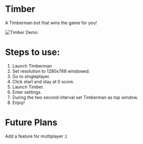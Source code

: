 # Timber
A Timberman bot that wins the game for you!

![Timber Demo](DEMO/ZOCfyYwRCi.gif)

# Steps to use:
1) Launch Timberman
2) Set resolution to 1280x768 windowed.
3) Go to singleplayer.
4) Click start and stay at 0 score.
5) Launch Timber.
6) Enter settings.
7) During the two second interval set Timberman as top window.
8) Enjoy!

# Future Plans

Add a feature for multiplayer :)
